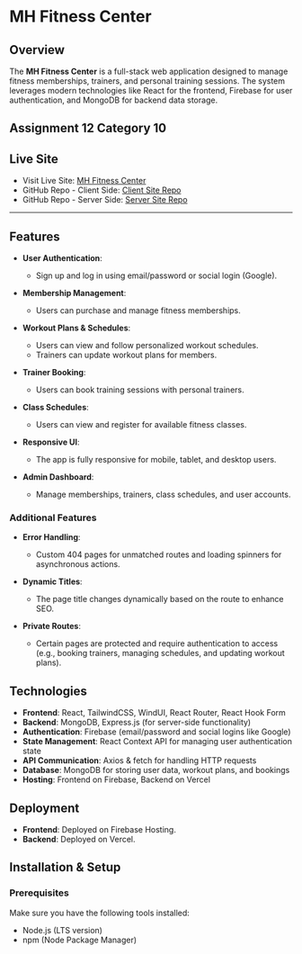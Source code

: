 # MH Fitness Center

## Overview

The **MH Fitness Center** is a full-stack web application designed to manage fitness memberships, trainers, and personal training sessions. The system leverages modern technologies like React for the frontend, Firebase for user authentication, and MongoDB for backend data storage.

## Assignment 12 Category 10

## **Live Site**
- Visit Live Site: [MH Fitness Center](https://mh-fitness-center.web.app)
- GitHub Repo - Client Side: [Client Site Repo](https://github.com/Programming-Hero-Web-Course4/b10a12-client-side-Mehedihasan-99)
- GitHub Repo - Server Side: [Server Site Repo](https://github.com/Programming-Hero-Web-Course4/b10a12-server-side-Mehedihasan-99)

---

## Features
- **User Authentication**:  
  - Sign up and log in using email/password or social login (Google).  

- **Membership Management**:  
  - Users can purchase and manage fitness memberships.

- **Workout Plans & Schedules**:  
  - Users can view and follow personalized workout schedules.  
  - Trainers can update workout plans for members.

- **Trainer Booking**:  
  - Users can book training sessions with personal trainers.

- **Class Schedules**:  
  - Users can view and register for available fitness classes.

- **Responsive UI**:  
  - The app is fully responsive for mobile, tablet, and desktop users.

- **Admin Dashboard**:  
  - Manage memberships, trainers, class schedules, and user accounts.

### Additional Features
- **Error Handling**:  
  - Custom 404 pages for unmatched routes and loading spinners for asynchronous actions.

- **Dynamic Titles**:  
  - The page title changes dynamically based on the route to enhance SEO.

- **Private Routes**:  
  - Certain pages are protected and require authentication to access (e.g., booking trainers, managing schedules, and updating workout plans).

## Technologies

- **Frontend**: React, TailwindCSS, WindUI, React Router, React Hook Form  
- **Backend**: MongoDB, Express.js (for server-side functionality)  
- **Authentication**: Firebase (email/password and social logins like Google)  
- **State Management**: React Context API for managing user authentication state  
- **API Communication**: Axios & fetch for handling HTTP requests  
- **Database**: MongoDB for storing user data, workout plans, and bookings  
- **Hosting**: Frontend on Firebase, Backend on Vercel  

## Deployment
- **Frontend**: Deployed on Firebase Hosting.  
- **Backend**: Deployed on Vercel.  

## Installation & Setup

### Prerequisites
Make sure you have the following tools installed:
- Node.js (LTS version)
- npm (Node Package Manager)

